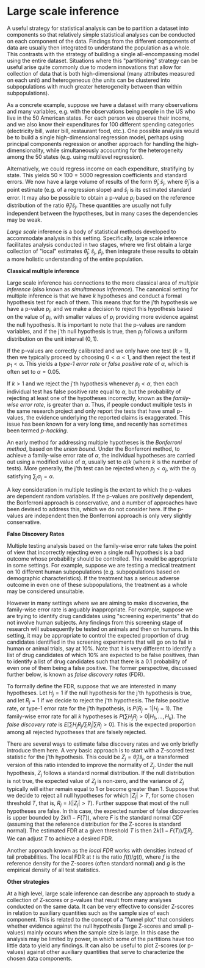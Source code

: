 # Large scale inference

A useful strategy for statistical analysis can be to partition a dataset
into components so that relatively simple statistical analyses can be conducted on
each component of the data.  Findings from the different components of data
are usually then integrated to understand the population as a whole.  This
contrasts with the strategy of building a single all-encompassing model using the entire dataset.
Situations where this "partitioning" strategy can be useful arise quite commonly due to
modern innovations that allow for collection
of data that is both high-dimensional (many attributes measured on each unit)
and heterogeneous (the units can be clustered into subpopulations with much
greater heterogeneity between than within subpopulations).

As a concrete example, suppose we have a dataset with many observations and many
variables, e.g. with the observations being people in the US who live in the
50 American states.  For each person we observe their income, and we also know their
expenditures for 100 different spending categories (electricity bill, water bill, restaurant food,
etc.).  One possible analysis would be to build a single high-dimensional regression model, perhaps
using principal components regression or another approach for handling the high-dimensionality,
while simultaneously accounting for the heterogeneity among the 50 states (e.g. using multilevel
regression).

Alternatively, we could regress income on each expenditure, stratifying by state.  This yields $50\times 100 = 5000$
regression coefficients and standard errors. We now have a large volume of results of the form $\hat{\theta}_j, \hat{s}_j$, where $\hat{\theta}_j$
is a point estimate (e.g. of a regression slope) and $\hat{s}_j$ is its estimated standard error.  It may also be possible to obtain
a p-value $p_j$ based on the reference distribution of the ratio $\hat{\theta}_j/\hat{s}_j$.  These quantities are usually not
fully independent between the hypotheses, but in many cases the dependencies may be weak.

*Large scale* inference is a body of statistical methods developed to accommodate analysis in this setting.
Specifically, large scale inference facilitates analysis conducted in two stages, where we first obtain a large
collection of "local" estimates $\hat{\theta}_j$, $\hat{s}_j$, $\hat{p}_j$, then integrate these results
to obtain a more holistic understanding of the entire population.

__Classical multiple inference__

Large scale inference has connections to the more classical area of *multiple inference* (also known as *simultaneous inference*).  The
canonical setting for multiple inference is that we have $k$ hypotheses and conduct a formal hypothesis
test for each of them.  This means that for the j'th hypothesis we have a p-value $p_j$, and we make a decision to
reject this hypothesis based on the value of $p_j$, with smaller values of $p_j$ providing more evidence
against the null hypothesis.  It is important to note that the p-values are random variables, and
if the j'th null hypothesis is true, then $p_j$ follows a uniform distribution on the unit interval $(0, 1)$.

If the p-values are correctly calibrated and we only have one test ($k=1$),
then we typically proceed by choosing $0 < \alpha < 1$, and then reject the test if $p_1 < \alpha$.  This yields a *type-1 error rate* or
*false positive rate* of $\alpha$, which is often set to $\alpha=0.05$.

If $k > 1$ and we reject the j'th hypothesis
whenever $p_j < \alpha$, then each individual test has false positive rate equal to $\alpha$, but the probability
of rejecting at least one of the hypotheses incorrectly, known as the *family-wise error rate*, is greater than $\alpha$.
Thus, if people conduct multiple tests in the same research project and only report the tests that have small
p-values, the evidence underlying the reported claims is exaggerated.  This issue has been known for a very long
time, and recently has sometimes been termed *p-hacking*.

An early method for addressing multiple hypotheses is the *Bonferroni method*, based on the *union bound*.
Under the Bonferroni method, to achieve a family-wise error rate of $\alpha$, the individual hypotheses
are carried out using a modified value of $\alpha$, usually set to $\alpha/k$ (where $k$ is the number
of tests).  More generally, the j'th test can be rejected when $p_j < \alpha_j$, with the $\alpha_j$
satisfying $\sum_j \alpha_j = \alpha$.

A key consideration in multiple testing is the extent to which the p-values
are dependent random variables.  If the p-values are positively dependent, the Bonferroni approach is conservative,
and a number of approaches have been devised to address this, which we do not consider here. If the p-values
are independent then the Bonferroni approach is only very slightly conservative.

__False Discovery Rates__

Multiple testing analysis based on the family-wise error rate takes the point of view that incorrectly
rejecting even a single null hypothesis is a bad outcome whose probability should be controlled.  This
would be appropriate in some settings.  For example, suppose we are testing a medical treatment on
10 different human subpopulations (e.g. subpopulations based on demographic characteristics).  If the treatment has a serious
adverse outcome in even one of these subpopulations, the treatment
as a whole may be considered unsuitable.

However in many settings where we are aiming to make discoveries,
the family-wise error rate is arguably inappropriate.  For example, suppose we are trying to identify
drug candidates using "screening experiments" that do not involve human subjects.  Any findings from this screening stage
of research will subsequently be tested on animals and then on humans.  In this setting, it may be
appropriate to control the expected proportion of drug candidates identified in the screening experiments that will
go on to fail in human or animal trials, say at 10%.  Note that it is very different to identify a list of drug candidates
of which 10% are expected to be false positives, than to identify a list of drug candidates such that there is a
0.1 probability of even one of them being a false positive.  The former perspective, discussed
further below, is known as _false discovery rates_ (FDR).

To formally define the FDR, suppose that we are interested in many hypotheses.  Let $H_j=1$ if the null hypothesis for the
j'th hypothesis is true, and let $R_j=1$ if we decide to reject the j'th hypothesis.  The
false positive rate, or type-1 error rate for the j'th hypothesis, is $P(R_j=1 | H_j=1)$.
The family-wise error rate for all $k$ hypotheses is $P(\sum H_jR_j > 0 | H_1, \ldots, H_k)$.  The
*false discovery rate* is $E [\sum H_jR_j / \sum R_j | \sum R_j > 0]$.  This is the expected proportion
among all rejected hypotheses that are falsely rejected.

There are several ways to estimate false discovery rates and we only briefly introduce them here.  A very basic
approach is to start with a Z-scored test statistic for the j'th
hypothesis.  This could be $Z_j = \hat{\theta}_j / \hat{s}_j$, or a transformed version of this ratio intended to improve the normality
of $Z_j$.  Under the null hypothesis, $Z_j$ follows a standard normal distribution.  If the null distribution is not true,
the expected value of $Z_j$ is non-zero, and the variance of $Z_j$ typically will either remain equal to 1 or become greater than 1.  Suppose that we decide
to reject all null hypotheses for which $|Z_j| > T$, for some chosen threshold $T$, that is, $R_j = I(|Z_j| > T)$.  Further
suppose that most of the null hypotheses are false.  In this case, the expected number of false discoveries is upper bounded by
$2k(1 - F(T))$, where $F$ is the standard normal CDF (assuming that the reference distribution for the Z-scores is
standard normal).  The estimated FDR at a given threshold $T$ is then $2k(1 - F(T)) / \sum R_j$.  We can adjust $T$ to achieve
a desired FDR.

Another approach known as the *local FDR* works with densities instead of tail probabilities.  The local FDR at
$t$ is the ratio $f(t)/g(t)$, where $f$ is the reference density for the Z-scores (often standard normal) and
$g$ is the empirical density of all test statistics.

__Other strategies__

At a high level, large scale inference can describe any approach to study a collection of Z-scores or p-values that result
from many analyses conducted on the same data.  It can be very effective to consider Z-scores in relation to auxiliary
quantities such as the sample size of each component.  This is related to the concept of a "funnel plot" that considers
whether evidence against the null hypothesis (large Z-scores and small p-values) mainly occurs when the sample size is large.
In this case the analysis may be limited by power, in which some of the partitions have too little data to yield any findings.
It can also be useful to plot Z-scores (or p-values) against other auxiliary quantities that serve to characterize the chosen data
components.
